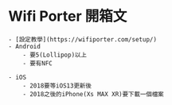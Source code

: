
    
# Wifi Porter 開箱文
    - [設定教學](https://wifiporter.com/setup/)  
    - Android
        - 要5(Lollipop)以上
        - 要有NFC

    - iOS
        - 2018要等iOS13更新後
        - 2018之後的iPhone(Xs MAX XR)要下載一個檔案

